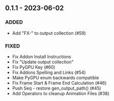 ## 0.1.1 - 2023-06-02 
 
### ADDED 
- Add "FX-" to output collection (#59)

### FIXED 
- Fix Addon Install Instructions
- Fix "Update output collection"
- Fix PyGPU Key (#60)
- Fix Addons Spelling and Links (#54)
- Make PyGPU enum backwards compatible
- Fix Frame Start & Frame End Calculation (#46)
- Push Seq - restore gen_output_path() (#45)
- Add Operators to cleanup Animation Files (#38)